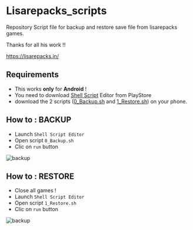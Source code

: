 # Lisarepacks_scripts
Repository Script file for backup and restore save file from lisarepacks games.

Thanks for all his work !! 

https://lisarepacks.in/

## Requirements
- This works __only__ for **Android** ! 
- You need to download [Shell Script](https://play.google.com/store/apps/details?id=com.qamar.editor.shellscript&hl=en_US) Editor from PlayStore
- download the 2 scripts ([0_Backup.sh](https://github.com/kayoo123/lisarepacks_scripts/raw/master/0_Backup.sh) and [1_Restore.sh](https://github.com/kayoo123/lisarepacks_scripts/raw/master/1_Restore.sh)) on your phone.

## How to : BACKUP
- Launch `Shell Script Editor`
- Open script `0_Backup.sh` 
- Clic on `run` button

![backup](https://i.imgur.com/sEdCpFhm.jpg)

## How to : RESTORE
- Close all games !
- Launch `Shell Script Editor`
- Open script `1_Restore.sh` 
- Clic on `run` button

![backup](https://i.imgur.com/OK5kCG8m.jpg)

